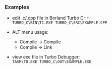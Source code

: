 ### Examples

* edit .c/.cpp file in Borland Turbo C++:  
`TURBO_C\BIN\TC.EXE TURBO_C\SRC\EXAMPLE.CPP`  
* ALT menu usage:
  - Compile -> Compile
  - Compile -> Link

* view exe file in Turbo Debugger:  
`TASM\TD.EXE TURBO_C\OUT\EXAMPLE.EXE`
